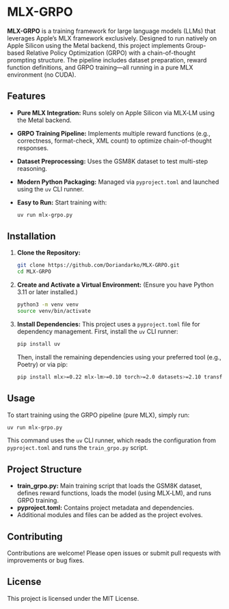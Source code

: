 
# MLX-GRPO

**MLX-GRPO** is a training framework for large language models (LLMs) that leverages Apple’s MLX framework exclusively. Designed to run natively on Apple Silicon using the Metal backend, this project implements Group-based Relative Policy Optimization (GRPO) with a chain-of-thought prompting structure. The pipeline includes dataset preparation, reward function definitions, and GRPO training—all running in a pure MLX environment (no CUDA).

## Features
- **Pure MLX Integration:** Runs solely on Apple Silicon via MLX‑LM using the Metal backend.
- **GRPO Training Pipeline:** Implements multiple reward functions (e.g., correctness, format-check, XML count) to optimize chain-of-thought responses.
- **Dataset Preprocessing:** Uses the GSM8K dataset to test multi-step reasoning.
- **Modern Python Packaging:** Managed via `pyproject.toml` and launched using the `uv` CLI runner.
- **Easy to Run:** Start training with:
  
  ```bash
  uv run mlx-grpo.py
  ```

## Installation

1. **Clone the Repository:**
   ```bash
   git clone https://github.com/Doriandarko/MLX-GRPO.git
   cd MLX-GRPO
   ```

2. **Create and Activate a Virtual Environment:**
   (Ensure you have Python 3.11 or later installed.)
   ```bash
   python3 -m venv venv
   source venv/bin/activate
   ```

3. **Install Dependencies:**
   This project uses a `pyproject.toml` file for dependency management. First, install the `uv` CLI runner:
   ```bash
   pip install uv
   ```
   Then, install the remaining dependencies using your preferred tool (e.g., Poetry) or via pip:
   ```bash
   pip install mlx>=0.22 mlx-lm>=0.10 torch>=2.0 datasets>=2.10 transformers>=4.40 peft>=0.2 trl>=0.3 uv>=0.0.1
   ```

## Usage

To start training using the GRPO pipeline (pure MLX), simply run:

```bash
uv run mlx-grpo.py
```
This command uses the `uv` CLI runner, which reads the configuration from `pyproject.toml` and runs the `train_grpo.py` script.

## Project Structure

- **train_grpo.py:** Main training script that loads the GSM8K dataset, defines reward functions, loads the model (using MLX‑LM), and runs GRPO training.
- **pyproject.toml:** Contains project metadata and dependencies.
- Additional modules and files can be added as the project evolves.

## Contributing

Contributions are welcome! Please open issues or submit pull requests with improvements or bug fixes.

## License

This project is licensed under the MIT License.



